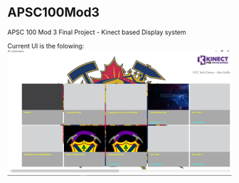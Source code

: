 # APSC100Mod3

APSC 100 Mod 3 Final Project - Kinect based Display system

Current UI is the folowing: ![alt tag](https://raw.githubusercontent.com/ruffoa/APSC100Mod3/master/img/ui.jpg)
